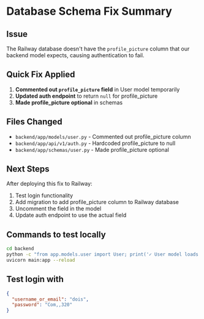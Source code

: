 # Database Schema Fix Summary

## Issue

The Railway database doesn't have the `profile_picture` column that our backend model expects, causing authentication to fail.

## Quick Fix Applied

1. **Commented out `profile_picture` field** in User model temporarily
2. **Updated auth endpoint** to return `null` for profile_picture
3. **Made profile_picture optional** in schemas

## Files Changed

- `backend/app/models/user.py` - Commented out profile_picture column
- `backend/app/api/v1/auth.py` - Hardcoded profile_picture to null
- `backend/app/schemas/user.py` - Made profile_picture optional

## Next Steps

After deploying this fix to Railway:

1. Test login functionality
2. Add migration to add profile_picture column to Railway database
3. Uncomment the field in the model
4. Update auth endpoint to use the actual field

## Commands to test locally

```bash
cd backend
python -c "from app.models.user import User; print('✓ User model loads')"
uvicorn main:app --reload
```

## Test login with

```json
{
  "username_or_email": "dois",
  "password": "Com,,320"
}
```
